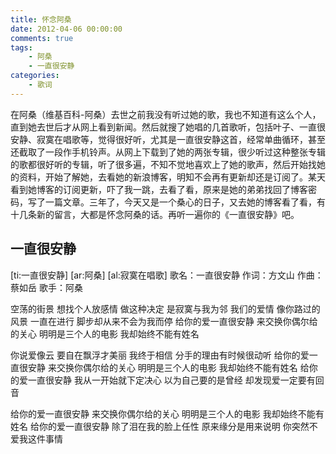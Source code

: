 ```yaml
---
title: 怀念阿桑
date: 2012-04-06 00:00:00
comments: true
tags:
    - 阿桑
    - 一直很安静
categories:
    - 歌词
---
```



在阿桑（维基百科-阿桑）去世之前我没有听过她的歌，我也不知道有这么个人，直到她去世后才从网上看到新闻。然后就搜了她唱的几首歌听，包括叶子、一直很安静、寂寞在唱歌等，觉得很好听，尤其是一直很安静这首，经常单曲循环，甚至还截取了一段作手机铃声。从网上下载到了她的两张专辑，很少听过这种整张专辑的歌都很好听的专辑，听了很多遍，不知不觉地喜欢上了她的歌声，然后开始找她的资料，开始了解她，去看她的新浪博客，明知不会再有更新却还是订阅了。某天看到她博客的订阅更新，吓了我一跳，去看了看，原来是她的弟弟找回了博客密码，写了一篇文章。三年了，今天又是一个桑心的日子，又去她的博客看了看，有十几条新的留言，大都是怀念阿桑的话。再听一遍你的《一直很安静》吧。


## 一直很安静

[ti:一直很安静] 
[ar:阿桑] 
[al:寂寞在唱歌] 
歌名：一直很安静
作词：方文山 作曲：蔡如岳
歌手：阿桑

空荡的街景
想找个人放感情
做这种决定
是寂寞与我为邻
我们的爱情
像你路过的风景
一直在进行
脚步却从来不会为我而停
给你的爱一直很安静
来交换你偶尔给的关心
明明是三个人的电影
我却始终不能有姓名

你说爱像云
要自在飘浮才美丽
我终于相信
分手的理由有时候很动听
给你的爱一直很安静
来交换你偶尔给的关心
明明是三个人的电影
我却始终不能有姓名
给你的爱一直很安静
我从一开始就下定决心
以为自己要的是曾经
却发现爱一定要有回音

给你的爱一直很安静
来交换你偶尔给的关心
明明是三个人的电影
我却始终不能有姓名 
给你的爱一直很安静
除了泪在我的脸上任性
原来缘分是用来说明
你突然不爱我这件事情
